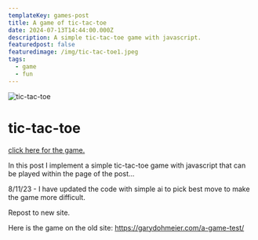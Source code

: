 ```yaml
---
templateKey: games-post
title: A game of tic-tac-toe
date: 2024-07-13T14:44:00.000Z
description: A simple tic-tac-toe game with javascript.
featuredpost: false
featuredimage: /img/tic-tac-toe1.jpeg
tags:
  - game
  - fun
---
```

![tic-tac-toe](/img/tic-tac-toe1.jpeg "A game of tic-tac-toe")

# tic-tac-toe


<a href="/contact/tic-tac-toe"> click here for the game.</a>

In this post I implement a simple tic-tac-toe game with javascript that can be played within the page of the post...

8/11/23 - I have updated the code with simple ai to pick best move to make the game more difficult.

Repost to new site.

Here is the game on the old site:  <https://garydohmeier.com/a-game-test/>
